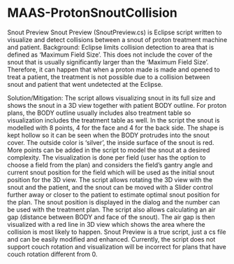 # MAAS-ProtonSnoutCollision
Snout Preview
Snout Preview (SnoutPreview.cs) is Eclipse script written to visualize and detect collisions between a snout of proton treatment machine and patient.
Background: Eclipse limits collision detection to area that is defined as ‘Maximum Field Size’. This does not include the cover of the snout that is usually significantly larger than the ‘Maximum Field Size’. Therefore, it can happen that when a proton made is made and opened to treat a patient, the treatment is not possible due to a collision between snout and patient that went undetected at the Eclipse.

Solution/Mitigation: The script allows visualizing snout in its full size and shows the snout in a 3D view together with patient BODY outline. For proton plans, the BODY outline usually includes also treatment table so visualization includes the treatment table as well. In the script the snout is modelled with 8 points, 4 for the face and 4 for the back side. The shape is kept hollow so it can be seen when the BODY protrudes into the snout cover. The outside color is ‘silver’, the inside surface of the snout is red. More points can be added in the script to model the snout at a desired complexity. The visualization is done per field (user has the option to choose a field from the plan) and considers the field’s gantry angle and current snout position for the field which will be used as the initial snout position for the 3D view.
The script allows rotating the 3D view with the snout and the patient, and the snout can be moved with a Slider control further away or closer to the patient to estimate optimal snout position for the plan. The snout position is displayed in the dialog and the number can be used with the treatment plan. The script also allows calculating an air gap (distance between BODY and face of the snout). The air gap is then visualized with a red line in 3D view which shows the area where the collision is most likely to happen.
Snout Preview is a true script, just a cs file and can be easily modified and enhanced.
Currently, the script does not support couch rotation and visualization will be incorrect for plans that have couch rotation different from 0.
